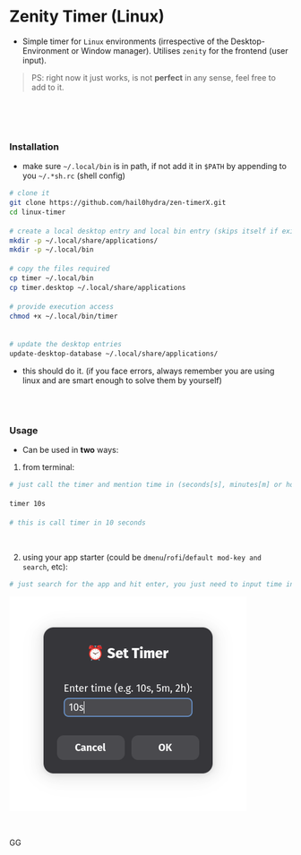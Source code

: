 # Zenity Timer (Linux)

- Simple timer for `Linux` environments (irrespective of the Desktop-Environment or Window manager). Utilises `zenity` for the frontend (user input).


>PS: right now it just works, is not **perfect** in any sense, feel free to add to it.


<br>
<br>
<br>

### Installation

- make sure `~/.local/bin` is in path, if not add it in `$PATH` by appending to you `~/.*sh.rc` (shell config)

```bash
# clone it
git clone https://github.com/hail0hydra/zen-timerX.git
cd linux-timer

# create a local desktop entry and local bin entry (skips itself if exists)
mkdir -p ~/.local/share/applications/
mkdir -p ~/.local/bin 

# copy the files required
cp timer ~/.local/bin
cp timer.desktop ~/.local/share/applications

# provide execution access
chmod +x ~/.local/bin/timer


# update the desktop entries
update-desktop-database ~/.local/share/applications/
```


- this should do it. (if you face errors, always remember you are using linux and are smart enough to solve them by yourself)


<br>
<br>

### Usage

- Can be used in __two__ ways:


1. from terminal:

```bash
# just call the timer and mention time in (seconds[s], minutes[m] or hours[h])

timer 10s

# this is call timer in 10 seconds
```

<br>

2. using your app starter (could be `dmenu`/`rofi`/`default mod-key and search`, etc):

```bash
# just search for the app and hit enter, you just need to input time in seconds[s], minuites[m] or hours[h]
```

![sample](./timer.png)


<br>

GG

